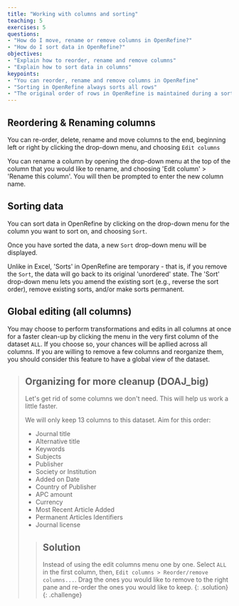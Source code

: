 ```yaml
---
title: "Working with columns and sorting"
teaching: 5
exercises: 5
questions:
- "How do I move, rename or remove columns in OpenRefine?"
- "How do I sort data in OpenRefine?"
objectives:
- "Explain how to reorder, rename and remove columns"
- "Explain how to sort data in columns"
keypoints:
- "You can reorder, rename and remove columns in OpenRefine"
- "Sorting in OpenRefine always sorts all rows"
- "The original order of rows in OpenRefine is maintained during a sort until you use the option to Reorder Rows Permanently"
---
```


## Reordering & Renaming columns
You can re-order, delete, rename and move columns to the end, beginning left or right by clicking the drop-down menu, and choosing `Edit columns`

You can rename a column by opening the drop-down menu at the top of the column that you would like to rename, and choosing 'Edit column' > 'Rename this column'. You will then be prompted to enter the new column name.

## Sorting data
You can sort data in OpenRefine by clicking on the drop-down menu for the column you want to sort on, and choosing `Sort`.

Once you have sorted the data, a new `Sort` drop-down menu will be displayed.

Unlike in Excel, 'Sorts' in OpenRefine are temporary - that is, if you remove the `Sort`, the data will go back to its original 'unordered' state. The 'Sort' drop-down menu lets you amend the existing sort (e.g., reverse the sort order), remove existing sorts, and/or make sorts permanent.

## Global editing (all columns)

You may choose to perform transformations and edits in all columns at once for a faster clean-up by clicking the menu in the very first column of the dataset `ALL`. If you choose so, your chances will be apllied across all columns. If you are willing to remove a few columns and reorganize them, you should consider this feature to have a global view of the dataset.

> ## Organizing for more cleanup (DOAJ_big)
>
> Let's get rid of some columns we don't need. This will help us work a little faster.
>
> We will only keep 13 columns to this dataset. Aim for this order:
>
> * Journal title
> * Alternative title
> * Keywords
> * Subjects 
> * Publisher
> * Society or Institution
> * Added on Date
> * Country of Publisher
> * APC amount
> * Currency
> * Most Recent Article Added
> * Permanent Articles Identifiers
> * Journal license
>
> > ## Solution
> >
> > Instead of using the edit columns menu one by one. Select `ALL` in the first column, then, `Edit columns > Reorder/remove columns...`. Drag the ones you would like to remove to the right pane and re-order the ones you would like to keep. 
> {: .solution}
{: .challenge}
